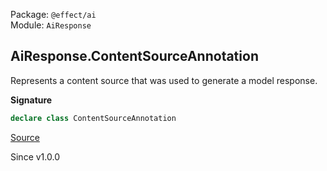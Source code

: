 Package: `@effect/ai`<br />
Module: `AiResponse`<br />

## AiResponse.ContentSourceAnnotation

Represents a content source that was used to generate a model response.

**Signature**

```ts
declare class ContentSourceAnnotation
```

[Source](https://github.com/Effect-TS/effect/tree/main/packages/ai/ai/src/AiResponse.ts#L262)

Since v1.0.0